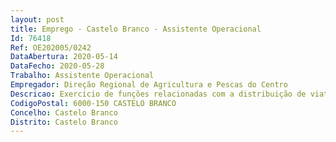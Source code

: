 ```yaml
--- 
layout: post
title: Emprego - Castelo Branco - Assistente Operacional
Id: 76418
Ref: OE202005/0242
DataAbertura: 2020-05-14
DataFecho: 2020-05-28
Trabalho: Assistente Operacional
Empregador: Direção Regional de Agricultura e Pescas do Centro
Descricao: Exercício de funções relacionadas com a distribuição de viaturas.
CodigoPostal: 6000-150 CASTELO BRANCO
Concelho: Castelo Branco
Distrito: Castelo Branco
--- 
```

